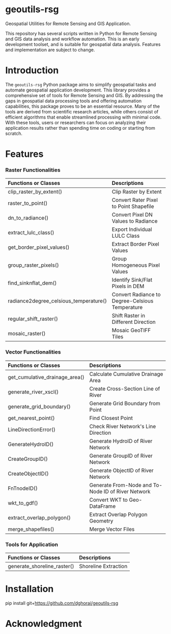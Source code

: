 # geoutils-rsg

Geospatial Utilities for Remote Sensing and GIS Application.

This repository has several scripts written in Python for Remote Sensing and GIS data analysis and workflow automation. This is an early development toolset, and is suitable for geospatial data analysis. Features and implementation are subject to change.

# Introduction

The `geoutils-rsg` Python package aims to simplify geospatial tasks and automate geospatial application development. This library provides a comprehensive set of tools for Remote Sensing and GIS. By addressing the gaps in geospatial data processing tools and offering automation capabilities, this package proves to be an essential resource. Many of the tools are derived from scientific research articles, while others consist of efficient algorithms that enable streamlined processing with minimal code. With these tools, users or researchers can focus on analyzing their application results rather than spending time on coding or starting from scratch.

# Features

### Raster Functionalities

| Functions or Classes                   | Descriptions                                    |
| :------------------------------------- | :---------------------------------------------- |
| clip_raster_by_extent()                | Clip Raster by Extent                           |
| raster_to_point()                      | Convert Rater Pixel to Point Shapefile          |
| dn_to_radiance()                       | Convert Pixel DN Values to Radiance             |
| extract_lulc_class()                   | Export Individual LULC Class                    |
| get_border_pixel_values()              | Extract Border Pixel Values                     |
| group_raster_pixels()                  | Group Homogeneous Pixel Values                  |
| find_sinknflat_dem()                   | Identify Sink/Flat Pixels in DEM                |
| radiance2degree_celsious_temperature() | Convert Radiance to Degree-Celsious Temperature |
| regular_shift_raster()                 | Shift Raster in Different Direction             |
| mosaic_raster()                        | Mosaic GeoTIFF Tiles                            |

### Vector Functionalities

| Functions or Classes           | Descriptions                                       |
| :----------------------------- | :------------------------------------------------- |
| get_cumulative_drainage_area() | Calculate Cumulative Drainage Area                 |
| generate_river_xscl()          | Create Cross-Section Line of River                 |
| generate_grid_boundary()       | Generate Grid Boundary from Point                  |
| get_nearest_point()            | Find Closest Point                                 |
| LineDirectionError()           | Check River Network's Line Direction               |
| GenerateHydroID()              | Generate HydroID of River Network                  |
| CreateGroupID()                | Generate GroupID of River Network                  |
| CreateObjectID()               | Generate ObjectID of River Network                 |
| FnTnodeID()                    | Generate From-Node and To-Node ID of River Network |
| wkt_to_gdf()                   | Convert WKT to Geo-DataFrame                       |
| extract_overlap_polygon()      | Extract Overlap Polygon Geometry                   |
| merge_shapefiles()             | Merge Vector Files                                 |

### Tools for Application

| Functions or Classes        | Descriptions         |
| :-------------------------- | :------------------- |
| generate_shoreline_raster() | Shoreline Extraction |

# Installation

pip install git+https://github.com/dghorai/geoutils-rsg

# Acknowledgment
